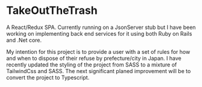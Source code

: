 # TakeOutTheTrash
A React/Redux SPA. Currently running on a JsonServer stub but I have been working on implementing back end services for it using both Ruby on Rails and .Net core.

My intention for this project is to provide a user with a set of rules for how and when to dispose of their refuse by prefecture/city in Japan.
I have recently updated the styling of the project from SASS to a mixture of TailwindCss and SASS. 
The next significant planed improvement will be to convert the project to Typescript.





